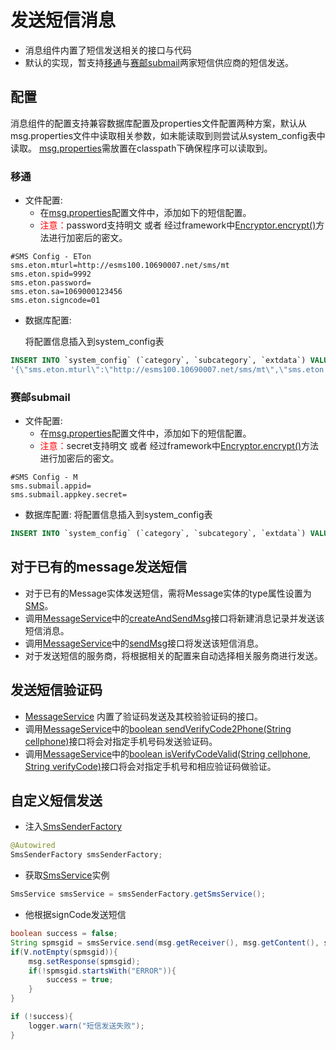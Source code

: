 # 发送短信消息

* 消息组件内置了短信发送相关的接口与代码
* 默认的实现，暂支持[移通](http://www.etonenet.com/)与[赛邮submail](https://www.mysubmail.com/)两家短信供应商的短信发送。

## 配置
消息组件的配置支持兼容数据库配置及properties文件配置两种方案，默认从msg.properties文件中读取相关参数，如未能读取到则尝试从system_config表中读取。
[msg.properties]()需放置在classpath下确保程序可以读取到。

### 移通

* 文件配置: 
    * 在[msg.properties]()配置文件中，添加如下的短信配置。
    * <font color="red">注意：</font>password支持明文 或者 经过framework中[Encryptor.encrypt()]()方法进行加密后的密文。

```properties
#SMS Config - ETon
sms.eton.mturl=http://esms100.10690007.net/sms/mt
sms.eton.spid=9992
sms.eton.password=
sms.eton.sa=1069000123456
sms.eton.signcode=01
```

* 数据库配置: 

    将配置信息插入到system_config表

```sql
INSERT INTO `system_config` (`category`, `subcategory`, `extdata`) VALUES ('MSG', 'SMS_ETON', 
'{\"sms.eton.mturl\":\"http://esms100.10690007.net/sms/mt\",\"sms.eton.spid\":9992,\"sms.eton.password\":\"-\",\"sms.eton.sa\":\"-\",\"sms.eton.signcode\":\"01\"}');
```

### 赛邮submail

* 文件配置: 
    * 在[msg.properties]()配置文件中，添加如下的短信配置。
    * <font color="red">注意：</font>secret支持明文 或者 经过framework中[Encryptor.encrypt()]()方法进行加密后的密文。
    
```properties
#SMS Config - M
sms.submail.appid=
sms.submail.appkey.secret=
```

* 数据库配置: 
    将配置信息插入到system_config表

```sql
INSERT INTO `system_config` (`category`, `subcategory`, `extdata`) VALUES ('MSG', 'SMS_SUBMAIL', '{\"sms.submail.appid\":\"-\", \"sms.submail.appkey.secret\":\"-\"}');
```

## 对于已有的message发送短信

* 对于已有的Message实体发送短信，需将Message实体的type属性设置为[SMS]()。
* 调用[MessageService]()中的[createAndSendMsg]()接口将新建消息记录并发送该短信消息。
* 调用[MessageService]()中的[sendMsg]()接口将发送该短信消息。
* 对于发送短信的服务商，将根据相关的配置来自动选择相关服务商进行发送。

## 发送短信验证码

* [MessageService]() 内置了验证码发送及其校验验证码的接口。 
* 调用[MessageService]()中的[boolean sendVerifyCode2Phone(String cellphone)]()接口将会对指定手机号码发送验证码。
* 调用[MessageService]()中的[boolean isVerifyCodeValid(String cellphone, String verifyCode)]()接口将会对指定手机号和相应验证码做验证。

## 自定义短信发送

* 注入[SmsSenderFactory]()

```java
@Autowired
SmsSenderFactory smsSenderFactory;
```

* 获取[SmsService]()实例

```java
SmsService smsService = smsSenderFactory.getSmsService();
```

* 他根据signCode发送短信

```java
boolean success = false;
String spmsgid = smsService.send(msg.getReceiver(), msg.getContent(), signCode);
if(V.notEmpty(spmsgid)){
    msg.setResponse(spmsgid);
    if(!spmsgid.startsWith("ERROR")){
        success = true;
    }
}

if (!success){
    logger.warn("短信发送失败");
}
```